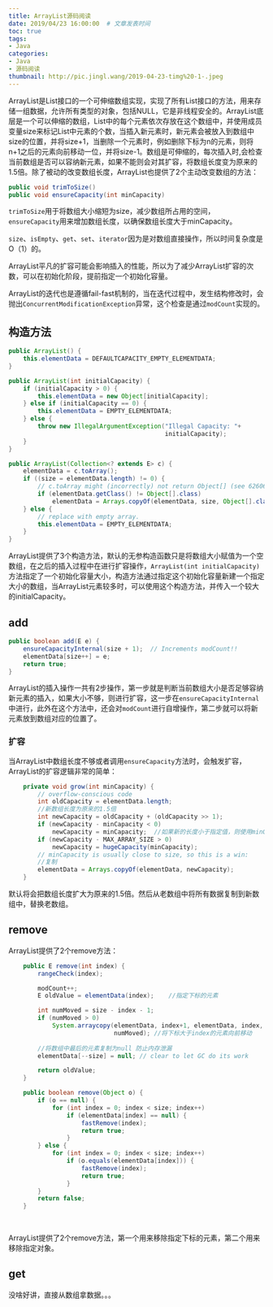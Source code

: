 ```yaml
---
title: ArrayList源码阅读
date: 2019/04/23 16:00:00  # 文章发表时间
toc: true
tags:
- Java
categories:
- Java
- 源码阅读
thumbnail: http://pic.jingl.wang/2019-04-23-timg%20-1-.jpeg
---
```

ArrayList是List接口的一个可伸缩数组实现，实现了所有List接口的方法，用来存储一组数据，允许所有类型的对象，包括NULL，它是非线程安全的。ArrayList底层是一个可以伸缩的数组，List中的每个元素依次存放在这个数组中，并使用成员变量size来标记List中元素的个数，当插入新元素时，新元素会被放入到数组中size的位置，并将size+1，当删除一个元素时，例如删除下标为n的元素，则将n+1之后的元素向前移动一位，并将size-1。数组是可伸缩的，每次插入时,会检查当前数组是否可以容纳新元素，如果不能则会对其扩容，将数组长度变为原来的1.5倍。除了被动的改变数组长度，ArrayList也提供了2个主动改变数组的方法：
<!--more-->

```java
public void trimToSize()
public void ensureCapacity(int minCapacity)
```

`trimToSize`用于将数组大小缩短为size，减少数组所占用的空间，`ensureCapacity`用来增加数组长度，以确保数组长度大于minCapacity。

`size`、`isEmpty`、`get`、`set`、`iterator`因为是对数组直接操作，所以时间复杂度是O（1）的。

ArrayList平凡的扩容可能会影响插入的性能，所以为了减少ArrayList扩容的次数，可以在初始化阶段，提前指定一个初始化容量。

ArrayList的迭代也是遵循fail-fast机制的，当在迭代过程中，发生结构修改时，会抛出`ConcurrentModificationException`异常，这个检查是通过`modCount`实现的。

## 构造方法

```java
public ArrayList() {
    this.elementData = DEFAULTCAPACITY_EMPTY_ELEMENTDATA;
}	

public ArrayList(int initialCapacity) {
    if (initialCapacity > 0) {
        this.elementData = new Object[initialCapacity];
    } else if (initialCapacity == 0) {
        this.elementData = EMPTY_ELEMENTDATA;
    } else {
        throw new IllegalArgumentException("Illegal Capacity: "+
                                           initialCapacity);
    }
}

public ArrayList(Collection<? extends E> c) {
    elementData = c.toArray();
    if ((size = elementData.length) != 0) {
        // c.toArray might (incorrectly) not return Object[] (see 6260652)
        if (elementData.getClass() != Object[].class)
            elementData = Arrays.copyOf(elementData, size, Object[].class);
    } else {
        // replace with empty array.
        this.elementData = EMPTY_ELEMENTDATA;
    }
}
```

ArrayList提供了3个构造方法，默认的无参构造函数只是将数组大小赋值为一个空数组，在之后的插入过程中在进行扩容操作，`ArrayList(int initialCapacity)`方法指定了一个初始化容量大小，构造方法通过指定这个初始化容量新建一个指定大小的数组，当ArrayList元素较多时，可以使用这个构造方法，并传入一个较大的initialCapacity。

## add

```java
public boolean add(E e) {
    ensureCapacityInternal(size + 1);  // Increments modCount!!
    elementData[size++] = e;
    return true;
}
```

ArrayList的插入操作一共有2步操作，第一步就是判断当前数组大小是否足够容纳新元素的插入，如果大小不够，则进行扩容，这一步在`ensureCapacityInternal`中进行，此外在这个方法中，还会对`modCount`进行自增操作，第二步就可以将新元素放到数组对应的位置了。

### 扩容

当ArrayList中数组长度不够或者调用`ensureCapacity`方法时，会触发扩容，ArrayList的扩容逻辑非常的简单：

```java
	private void grow(int minCapacity) {
        // overflow-conscious code
        int oldCapacity = elementData.length;
        //新数组长度为原来的1.5倍
        int newCapacity = oldCapacity + (oldCapacity >> 1);
        if (newCapacity - minCapacity < 0)
            newCapacity = minCapacity;	//如果新的长度小于指定值，则使用minCapacity
        if (newCapacity - MAX_ARRAY_SIZE > 0)
            newCapacity = hugeCapacity(minCapacity);
        // minCapacity is usually close to size, so this is a win:
        //复制
        elementData = Arrays.copyOf(elementData, newCapacity);
    }
```

默认将会把数组长度扩大为原来的1.5倍。然后从老数组中将所有数据复制到新数组中，替换老数组。

## remove

ArrayList提供了2个remove方法：

```java
 	public E remove(int index) {
        rangeCheck(index);

        modCount++;
        E oldValue = elementData(index);	//指定下标的元素

        int numMoved = size - index - 1;
        if (numMoved > 0)
            System.arraycopy(elementData, index+1, elementData, index,
                             numMoved);	//将下标大于index的元素向前移动
        
        //将数组中最后的元素复制为null 防止内存泄漏
        elementData[--size] = null; // clear to let GC do its work

        return oldValue;
    }	

	public boolean remove(Object o) {
        if (o == null) {
            for (int index = 0; index < size; index++)
                if (elementData[index] == null) {
                    fastRemove(index);
                    return true;
                }
        } else {
            for (int index = 0; index < size; index++)
                if (o.equals(elementData[index])) {
                    fastRemove(index);
                    return true;
                }
        }
        return false;
    }
    
   
```

ArrayList提供了2个remove方法，第一个用来移除指定下标的元素，第二个用来移除指定对象。

## get

没啥好讲，直接从数组拿数据。。。




